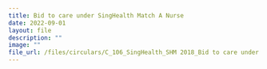 ```yaml
---
title: Bid to care under SingHealth Match A Nurse
date: 2022-09-01
layout: file
description: ""
image: ""
file_url: /files/circulars/C_106_SingHealth_SHM 2018_Bid to care under SingHealth Match-A-Nurse.pdf
---
```

